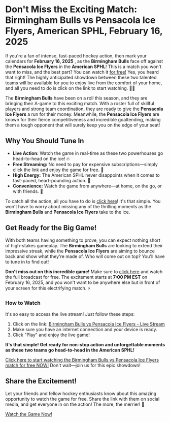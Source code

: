 # Don't Miss the Exciting Match: Birmingham Bulls vs Pensacola Ice Flyers, American SPHL, February 16, 2025

If you're a fan of intense, fast-paced hockey action, then mark your calendars for **February 16, 2025** , as the **Birmingham Bulls** face off against the **Pensacola Ice Flyers** in the **American SPHL**! This is a match you won't want to miss, and the best part? You can watch it [for free!](https://tinyurl.com/livestreamfreeo?st=Birmingham+Bulls+vs+Pensacola+Ice+Flyers&si=ghc) Yes, you heard that right! The highly anticipated showdown between these two talented teams will be available for you to enjoy live from the comfort of your home, and all you need to do is click on the link to start watching. 🎥🏒

The **Birmingham Bulls** have been on a roll this season, and they are bringing their A-game to this exciting match. With a roster full of skillful players and strong team coordination, they are ready to give the **Pensacola Ice Flyers** a run for their money. Meanwhile, the **Pensacola Ice Flyers** are known for their fierce competitiveness and incredible goaltending, making them a tough opponent that will surely keep you on the edge of your seat!

## Why You Should Tune In

- **Live Action:** Watch the game in real-time as these two powerhouses go head-to-head on the ice! 🔥
- **Free Streaming:** No need to pay for expensive subscriptions—simply click the link and enjoy the game for free. 💸
- **High Energy:** The American SPHL never disappoints when it comes to fast-paced, heart-pounding action. 🏒
- **Convenience:** Watch the game from anywhere—at home, on the go, or with friends. 📱

To catch all the action, all you have to do is [click here](https://tinyurl.com/livestreamfreeo?st=Birmingham+Bulls+vs+Pensacola+Ice+Flyers&si=ghc)! It's that simple. You won't have to worry about missing any of the thrilling moments as the **Birmingham Bulls** and **Pensacola Ice Flyers** take to the ice.

## Get Ready for the Big Game!

With both teams having something to prove, you can expect nothing short of high-stakes gameplay. The **Birmingham Bulls** are looking to extend their impressive streak, while the **Pensacola Ice Flyers** are aiming to bounce back and show what they're made of. Who will come out on top? You'll have to tune in to find out!

**Don't miss out on this incredible game!** Make sure to [click here](https://tinyurl.com/livestreamfreeo?st=Birmingham+Bulls+vs+Pensacola+Ice+Flyers&si=ghc) and watch the full broadcast for free. The excitement starts at **7:00 PM EST** on February 16, 2025, and you won't want to be anywhere else but in front of your screen for this electrifying match. ⚡

### How to Watch

It's so easy to access the live stream! Just follow these steps:

1. Click on the link: [Birmingham Bulls vs Pensacola Ice Flyers - Live Stream](https://tinyurl.com/livestreamfreeo?st=Birmingham+Bulls+vs+Pensacola+Ice+Flyers&si=ghc)
2. Make sure you have an internet connection and your device is ready.
3. Click "Play" and enjoy the live game!

**It's that simple! Get ready for non-stop action and unforgettable moments as these two teams go head-to-head in the American SPHL!**

[Click here to start watching the Birmingham Bulls vs Pensacola Ice Flyers match for free NOW!](https://tinyurl.com/livestreamfreeo?st=Birmingham+Bulls+vs+Pensacola+Ice+Flyers&si=ghc) Don't wait—join us for this epic showdown!

## Share the Excitement!

Let your friends and fellow hockey enthusiasts know about this amazing opportunity to watch the game for free. Share the link with them on social media, and get everyone in on the action! The more, the merrier! 🎉

[Watch the Game Now!](https://tinyurl.com/livestreamfreeo?st=Birmingham+Bulls+vs+Pensacola+Ice+Flyers&si=ghc)
